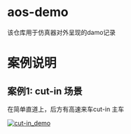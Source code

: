 # aos-demo
该仓库用于仿真器对外呈现的damo记录

# 案例说明
## 案例1: cut-in 场景
在简单直道上，后方有高速来车cut-in 主车

[![cut-in_demo]()](https://github.com/wangxinchd/aos-demo/assets/49182176/94830406-2209-4586-a222-1b329c384c8d)

